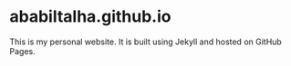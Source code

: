 # ababiltalha.github.io

This is my personal website. It is built using Jekyll and hosted on GitHub Pages.
